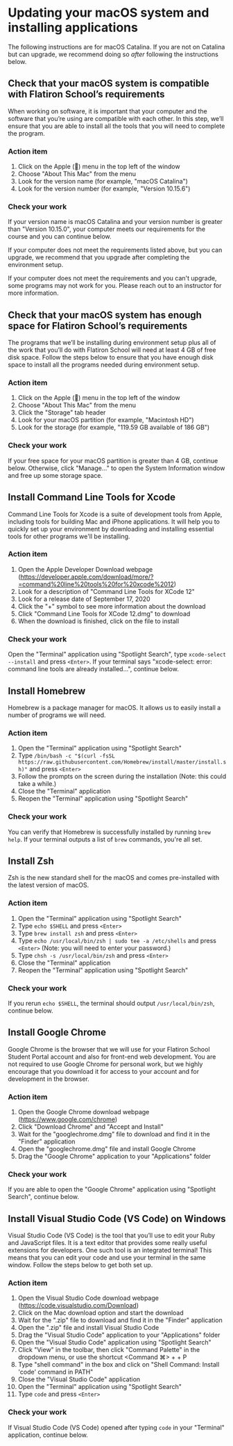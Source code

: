 # Updating your macOS system and installing applications

The following instructions are for macOS Catalina. If you are not on Catalina but can upgrade, we recommend doing so _after_ following the instructions below. 

## Check that your macOS system is compatible with Flatiron School’s requirements

When working on software, it is important that your computer and the software that you’re using are compatible with each other. In this step, we’ll ensure that you are able to install all the tools that you will need to complete the program.

### Action item

1. Click on the Apple () menu in the top left of the window
2. Choose "About This Mac" from the menu
3. Look for the version name (for example, "macOS Catalina")
4. Look for the version number (for example, "Version 10.15.6")

### Check your work

If your version name is macOS Catalina and your version number is greater than "Version 10.15.0", your computer meets our requirements for the course and you can continue below. 

If your computer does not meet the requirements listed above, but you can upgrade, we recommend that you upgrade after completing the environment setup.

If your computer does not meet the requirements and you can't upgrade, some programs may not work for you. Please reach out to an instructor for more information.

## Check that your macOS system has enough space for Flatiron School’s requirements

The programs that we’ll be installing during environment setup plus all of the work that you’ll do with Flatiron School will need at least 4 GB of free disk space. Follow the steps below to ensure that you have enough disk space to install all the programs needed during environment setup.

<!-- TODO: Verify disk space needs; seems low -->

### Action item

1. Click on the Apple () menu in the top left of the window
2. Choose "About This Mac" from the menu
3. Click the "Storage" tab header
4. Look for your macOS partition (for example, "Macintosh HD")
5. Look for the storage (for example, "119.59 GB available of 186 GB")

### Check your work

If your free space for your macOS partition is greater than 4 GB, continue below. Otherwise, click "Manage..." to open the System Information window and free up some storage space.

## Install Command Line Tools for Xcode

Command Line Tools for Xcode is a suite of development tools from Apple, including tools for building Mac and iPhone applications. It will help you to quickly set up your environment by downloading and installing essential tools for other programs we'll be installing.

### Action item

1. Open the Apple Developer Download webpage (https://developer.apple.com/download/more/?=command%20line%20tools%20for%20xcode%2012)
2. Look for a description of "Command Line Tools for XCode 12"
3. Look for a release date of September 17, 2020
4. Click the "+" symbol to see more information about the download
5. Click "Command Line Tools for XCode 12.dmg" to download
6. When the download is finished, click on the file to install

### Check your work

Open the "Terminal" application using "Spotlight Search", type `xcode-select --install` and press `<Enter>`. If your terminal says "xcode-select: error: command line tools are already installed...", continue below.

## Install Homebrew

Homebrew is a package manager for macOS. It allows us to easily install a number of programs we will need. 

### Action item

1. Open the "Terminal" application using "Spotlight Search"
2. Type `/bin/bash -c "$(curl -fsSL https://raw.githubusercontent.com/Homebrew/install/master/install.sh)"` and press `<Enter>`
3. Follow the prompts on the screen during the installation (Note: this could take a while.)
4. Close the "Terminal" application
5. Reopen the "Terminal" application using "Spotlight Search"

### Check your work

You can verify that Homebrew is successfully installed by running `brew help`. If your terminal outputs a list of `brew` commands, you're all set.

## Install Zsh

Zsh is the new standard shell for the macOS and comes pre-installed with the latest version of macOS.

### Action item

1. Open the "Terminal" application using "Spotlight Search"
2. Type `echo $SHELL` and press `<Enter>`
3. Type `brew install zsh` and press `<Enter>`
4. Type `echo /usr/local/bin/zsh | sudo tee -a /etc/shells` and press `<Enter>` (Note: you will need to enter your password.)
5. Type `chsh -s /usr/local/bin/zsh` and press `<Enter>`
6. Close the "Terminal" application
7. Reopen the "Terminal" application using "Spotlight Search"

### Check your work

If you rerun `echo $SHELL`, the terminal should output `/usr/local/bin/zsh`, continue below.


## Install Google Chrome

Google Chrome is the browser that we will use for your Flatiron School Student Portal account and also for front-end web development. You are not required to use Google Chrome for personal work, but we highly encourage that you download it for access to your account and for development in the browser.

### Action item

1. Open the Google Chrome download webpage (https://www.google.com/chrome)
2. Click "Download Chrome" and "Accept and Install"
3. Wait for the "googlechrome.dmg" file to download and find it in the "Finder" application
4. Open the "googlechrome.dmg" file and install Google Chrome
5. Drag the "Google Chrome" application to your "Applications" folder

### Check your work

If you are able to open the "Google Chrome" application using "Spotlight Search", continue below.

## Install Visual Studio Code (VS Code) on Windows

Visual Studio Code (VS Code) is the tool that you’ll use to edit your Ruby and JavaScript files. It is a text editor that provides some really useful extensions for developers. One such tool is an integrated terminal! This means that you can edit your code and use your terminal in the same window. Follow the steps below to get both set up.

### Action item

1. Open the Visual Studio Code download webpage (https://code.visualstudio.com/Download)
2. Click on the Mac download option and start the download
3. Wait for the ".zip" file to download and find it in the "Finder" application
4. Open the ".zip" file and install Visual Studio Code
5. Drag the "Visual Studio Code" application to your "Applications" folder
6. Open the "Visual Studio Code" application using "Spotlight Search"
7. Click "View" in the toolbar, then click "Command Palette" in the dropdown menu, or use the shortcut <Command ⌘> + <Shift> + P
8. Type "shell command" in the box and click on "Shell Command: Install 'code' command in PATH"
9. Close the "Visual Studio Code" application
10. Open the "Terminal" application using "Spotlight Search"
11. Type `code` and press `<Enter>`

### Check your work

If Visual Studio Code (VS Code) opened after typing `code` in your "Terminal" application, continue below.


<!-- I don't believe this is necessary... -->
<!-- If you would like to use the terminal built into VS Code, you may need to update
the settings. If you intend to use your regular terminal, you do not need to
complete this step.

To update VS Code's terminal settings, while in VS Code, press
`command(⌘) + shift(⇧) + p` and search for `settings.json`.

![VS Code settings.json](https://curriculum-content.s3.amazonaws.com/onboarding/vs%20code%20settings.png)

In this file, you should see opening and closing curly braces `{}` without
anything inside them. Add the following in between the braces:

```js
"terminal.integrated.env.osx": {
    "PATH": ""
}
```

If there are already items inside the curly braces, instead of erasing them, you
can add a comma after the last item and paste in the above setting on a new
line. The file should look like this:

```js
{
  "terminal.integrated.env.osx": {
    "PATH": ""
  }
}
```

Or something similar to this:

```js
{
  "some.other.settings.present": true,
  "do.not.forget.the.end.comma": true,
  "terminal.integrated.env.osx": {
    "PATH": ""
  }
}
``` -->


<!-- ## Install Slack

### Action item

1. Open the Slack download webpage (https://slack.com/download/mac)
2. Click on the Mac download option


### Check your work

Install Slack for Mac and enable desktop notifications for Slack. One week
before your start date, you will receive an invitation to join the Flatiron
School workspace, `flatiron-school.slack.com`. You’ll also receive a welcome
email with information about channels you should join. -->
